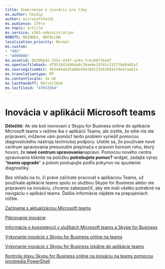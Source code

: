 ```yaml
---
title: Usmernenie o inovácii pre tímy
ms.author: heidip
author: microsoftheidi
ms.audience: ITPro
ms.topic: article
ms.service: o365-administration
ROBOTS: NOINDEX, NOFOLLOW
localization_priority: Normal
ms.custom:
- "982"
- "4000006"
ms.assetid: 0530bbd2-255c-434f-a24a-7c6c0877bad7
ms.openlocfilehash: d79518434904a8c26ae0e15fd1c23177b68a05af
ms.sourcegitcommit: 483444ab35ab0e4d410d121562045efde47aa61a
ms.translationtype: MT
ms.contentlocale: sk-SK
ms.lasthandoff: 09/14/2020
ms.locfileid: "47653564"
---
```

# <a name="microsoft-teams-upgrade"></a>Inovácia v aplikácii Microsoft teams

**Dôležité**: Ak ste boli inovovaní z Skypu for Business online do aplikácie Microsoft teams v režime iba v aplikácii Teams, ale zistíte, že ešte nie ste pripravení, môžeme vám pomôcť tento problém vyriešiť pomocou diagnostického nástroja technickej podpory. Uistite sa, že používate nové centrum spravovania presunutím prepínača v pravom hornom rohu, ktorý hovorí, že **nové centrum spravovania**napravo. Pomocou nového centra spravovania kliknite na položku **potrebujete pomoc?** widget, zadajte výraz "**teams upgrade**" a potom postupujte podľa pokynov na spustenie diagnostiky.

Bez ohľadu na to, či práve začínate pracovať s aplikáciou Teams, už používate aplikácie teams spolu so službou Skype for Business alebo ste pripravení na inováciu, chceme zabezpečiť, aby ste mali všetko potrebné na navigáciu v aplikácii teams. Ďalšie informácie nájdete na prepojeniach nižšie.

[Začíname s aktualizáciou Microsoft teams](https://docs.microsoft.com/MicrosoftTeams/upgrade-start-here)

[Plánovanie inovácie](https://docs.microsoft.com/MicrosoftTeams/upgrade-plan-journey)

[Informácie o koexistencii v službách Microsoft teams a Skype for Business](https://docs.microsoft.com/MicrosoftTeams/teams-and-skypeforbusiness-coexistence-and-interoperability)

[Vykonanie inovácie z Skypu for Business online na teams](https://docs.microsoft.com/MicrosoftTeams/upgrade-to-teams-execute-skypeforbusinessonline)

[Vykonanie inovácie z Skypu for Business lokálne do aplikácie teams](https://docs.microsoft.com/MicrosoftTeams/upgrade-to-teams-execute-skypeforbusinesshybridonprem)
 
[Kontrola stavu Skypu for Business online na inováciu na teams pomocou prostredia PowerShell](https://docs.microsoft.com/powershell/module/skype/get-csteamsupgradestatus?view=skype-ps)